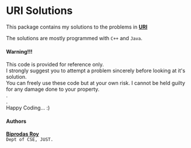 # URI Solutions

This package contains my solutions to the problems in [**URI**](https://www.urionlinejudge.com.br/judge/en)

The solutions are mostly programmed with `C++` and `Java`.

#### Warning!!!
This code is provided for reference only.  
I strongly suggest you to attempt a problem sincerely before looking at it's solution.  
You can freely use these code but at your own risk. I cannot be held guilty for any damage done to your  property.  
.    
.  
Happy Coding... :)

#### Authors
**[Biprodas Roy](https://github.com/bipro10)**  
   `Dept of CSE, JUST.`
